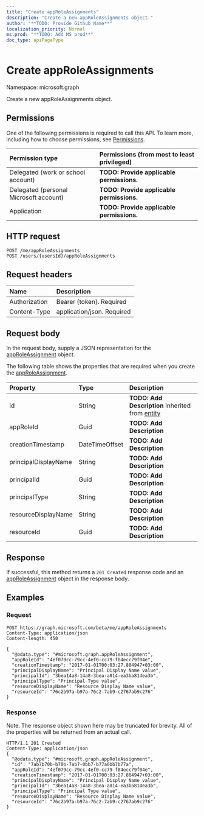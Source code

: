 ```yaml
---
title: "Create appRoleAssignments"
description: "Create a new appRoleAssignments object."
author: "**TODO: Provide Github Name**"
localization_priority: Normal
ms.prod: "**TODO: Add MS prod**"
doc_type: apiPageType
---
```


# Create appRoleAssignments

Namespace: microsoft.graph

Create a new appRoleAssignments object.

## Permissions
One of the following permissions is required to call this API. To learn more, including how to choose permissions, see [Permissions](/concepts/permissions-reference.md).

|Permission type|Permissions (from most to least privileged)|
|:---|:---|
|Delegated (work or school account)|**TODO: Provide applicable permissions.**|
|Delegated (personal Microsoft account)|**TODO: Provide applicable permissions.**|
|Application|**TODO: Provide applicable permissions.**|

## HTTP request
<!-- {
  "blockType": "ignored"
}
-->
``` http
POST /me/appRoleAssignments
POST /users/{usersId}/appRoleAssignments
```

## Request headers
|Name|Description|
|:---|:---|
|Authorization|Bearer {token}. Required|
|Content-Type|application/json. Required|

## Request body
In the request body, supply a JSON representation for the [appRoleAssignment](../resources/approleassignment.md) object.

The following table shows the properties that are required when you create the [appRoleAssignment](../resources/approleassignment.md).

|Property|Type|Description|
|:---|:---|:---|
|id|String|**TODO: Add Description** Inherited from [entity](../resources/entity.md)|
|appRoleId|Guid|**TODO: Add Description**|
|creationTimestamp|DateTimeOffset|**TODO: Add Description**|
|principalDisplayName|String|**TODO: Add Description**|
|principalId|Guid|**TODO: Add Description**|
|principalType|String|**TODO: Add Description**|
|resourceDisplayName|String|**TODO: Add Description**|
|resourceId|Guid|**TODO: Add Description**|



## Response
If successful, this method returns a `201 Created` response code and an [appRoleAssignment](../resources/approleassignment.md) object in the response body.

## Examples

### Request
<!-- {
  "blockType": "request",
  "name": "create_approleassignment_from_approleassignments"
}
-->
``` http
POST https://graph.microsoft.com/beta/me/appRoleAssignments
Content-Type: application/json
Content-length: 450

{
  "@odata.type": "#microsoft.graph.appRoleAssignment",
  "appRoleId": "4ef079cc-79cc-4ef0-cc79-f04ecc79f04e",
  "creationTimestamp": "2017-01-01T00:03:27.804947+03:00",
  "principalDisplayName": "Principal Display Name value",
  "principalId": "3bea14a8-14a8-3bea-a814-ea3ba814ea3b",
  "principalType": "Principal Type value",
  "resourceDisplayName": "Resource Display Name value",
  "resourceId": "76c2b97a-b97a-76c2-7ab9-c2767ab9c276"
}
```

### Response
Note: The response object shown here may be truncated for brevity. All of the properties will be returned from an actual call.
<!-- {
  "blockType": "response",
  "truncated": true,
  "@odata.type": "microsoft.graph.approleassignment"
}
-->
``` http
HTTP/1.1 201 Created
Content-Type: application/json
{
  "@odata.type": "#microsoft.graph.appRoleAssignment",
  "id": "7ab7b70b-b70b-7ab7-0bb7-b77a0bb7b77a",
  "appRoleId": "4ef079cc-79cc-4ef0-cc79-f04ecc79f04e",
  "creationTimestamp": "2017-01-01T00:03:27.804947+03:00",
  "principalDisplayName": "Principal Display Name value",
  "principalId": "3bea14a8-14a8-3bea-a814-ea3ba814ea3b",
  "principalType": "Principal Type value",
  "resourceDisplayName": "Resource Display Name value",
  "resourceId": "76c2b97a-b97a-76c2-7ab9-c2767ab9c276"
}
```

